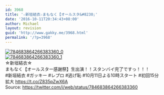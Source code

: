 ```yaml
---
id: 3968
title: '☆新垣結衣☆まもなく【オールスタ&#8230;'
date: '2016-10-11T20:34:43+08:00'
author: Michael
layout: revision
guid: 'http://www.gakky.me/3968.html'
permalink: '/?p=3968'
---
```


[![784683864266383360_0](http://www.yui-aragaki.org/wp-content/uploads/2016/10/784683864266383360_0.jpg)](http://www.yui-aragaki.org/wp-content/uploads/2016/10/784683864266383360_0.jpg)  
[![784683864266383360_1](http://www.yui-aragaki.org/wp-content/uploads/2016/10/784683864266383360_1.jpg)](http://www.yui-aragaki.org/wp-content/uploads/2016/10/784683864266383360_1.jpg)  
☆新垣結衣☆  
まもなく【オールスター感謝祭】生出演！！スタンバイ完了ですっ！！！  
\#新垣結衣 #ガッキー #レプロ #逃げ恥 #10月11日よる10時スタート #初回15分拡大 https://t.co/Z835pZwX6A  
Source: <https://twitter.com/i/web/status/784683864266383360>